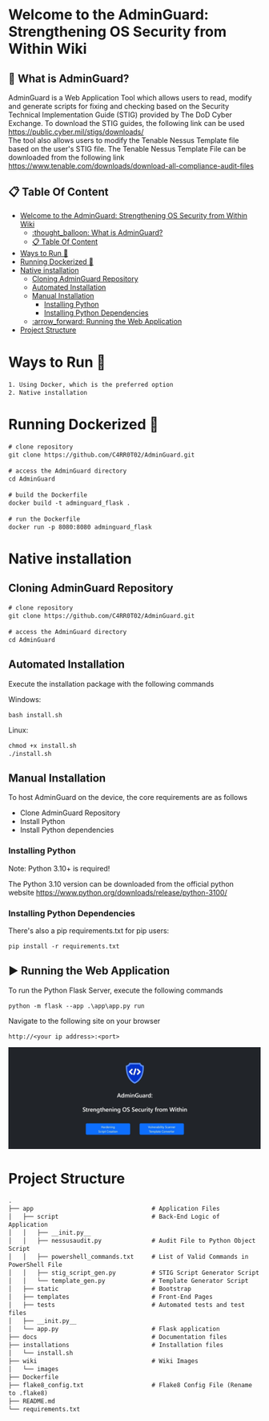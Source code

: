 # Welcome to the AdminGuard: Strengthening OS Security from Within Wiki

## :thought_balloon: What is AdminGuard?

AdminGuard is a Web Application Tool which allows users to read, modify and generate scripts for fixing and checking based on the Security Technical Implementation Guide (STIG) provided by The DoD Cyber Exchange. To download the STIG guides, the following link can be used https://public.cyber.mil/stigs/downloads/  
The tool also allows users to modify the Tenable Nessus Template file based on the user's STIG file. The Tenable Nessus Template File can be downloaded from the following link https://www.tenable.com/downloads/download-all-compliance-audit-files  

## :clipboard: Table Of Content

- [Welcome to the AdminGuard: Strengthening OS Security from Within Wiki](#welcome-to-the-adminguard-strengthening-os-security-from-within-wiki)
  - [:thought\_balloon: What is AdminGuard?](#thought_balloon-what-is-adminguard)
  - [:clipboard: Table Of Content](#clipboard-table-of-content)
- [Ways to Run :runner:](#ways-to-run-runner)
- [Running Dockerized :whale:](#running-dockerized-whale)
- [Native installation](#native-installation)
  - [Cloning AdminGuard Repository](#cloning-adminguard-repository)
  - [Automated Installation](#automated-installation)
  - [Manual Installation](#manual-installation)
    - [Installing Python](#installing-python)
    - [Installing Python Dependencies](#installing-python-dependencies)
  - [:arrow\_forward: Running the Web Application](#arrow_forward-running-the-web-application)
- [Project Structure](#project-structure)


# Ways to Run :runner:
    
    1. Using Docker, which is the preferred option
    2. Native installation

# Running Dockerized :whale:

```
# clone repository
git clone https://github.com/C4RR0T02/AdminGuard.git

# access the AdminGuard directory
cd AdminGuard

# build the Dockerfile
docker build -t adminguard_flask .

# run the Dockerfile
docker run -p 8080:8080 adminguard_flask
```

# Native installation

## Cloning AdminGuard Repository

```
# clone repository
git clone https://github.com/C4RR0T02/AdminGuard.git

# access the AdminGuard directory
cd AdminGuard
```

## Automated Installation

Execute the installation package with the following commands

Windows: 
```
bash install.sh
```

Linux: 
```
chmod +x install.sh
./install.sh
```

## Manual Installation

To host AdminGuard on the device, the core requirements are as follows

- Clone AdminGuard Repository
- Install Python
- Install Python dependencies

### Installing Python

Note: Python 3.10+ is required!

The Python 3.10 version can be downloaded from the official python website https://www.python.org/downloads/release/python-3100/ 

### Installing Python Dependencies 

There's also a pip requirements.txt for pip users:

```
pip install -r requirements.txt
```

## :arrow_forward: Running the Web Application 

To run the Python Flask Server, execute the following commands

```
python -m flask --app .\app\app.py run
```

Navigate to the following site on your browser

```
http://<your ip address>:<port>
```

![AdminGuard Home Page](https://github.com/C4RR0T02/AdminGuard/blob/main/wiki/images/select_tool.jpg)

# Project Structure

```
.  
├── app                                 # Application Files  
│   ├── script                          # Back-End Logic of Application  
│   │   ├── __init.py__  
│   │   ├── nessusaudit.py              # Audit File to Python Object Script  
│   │   ├── powershell_commands.txt     # List of Valid Commands in PowerShell File  
│   │   ├── stig_script_gen.py          # STIG Script Generator Script  
│   │   └── template_gen.py             # Template Generator Script  
│   ├── static                          # Bootstrap  
│   ├── templates                       # Front-End Pages
│   ├── tests                           # Automated tests and test files  
│   ├── __init.py__         
│   └── app.py                          # Flask application  
├── docs                                # Documentation files  
├── installations                       # Installation files   
│   └── install.sh  
├── wiki                                # Wiki Images  
│   └── images  
├── Dockerfile                             
├── flake8_config.txt                   # Flake8 Config File (Rename to .flake8)  
├── README.md  
└── requirements.txt  
```
